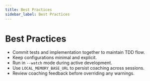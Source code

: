 ```yaml
---
title: Best Practices
sidebar_label: Best Practices
---
```


# Best Practices

- Commit tests and implementation together to maintain TDD flow.
- Keep configurations minimal and explicit.
- Run in `--watch` mode during active development.
- Use `LOCAL_MEMORY_BASE_URL` to persist coaching across sessions.
- Review coaching feedback before overriding any warnings.

